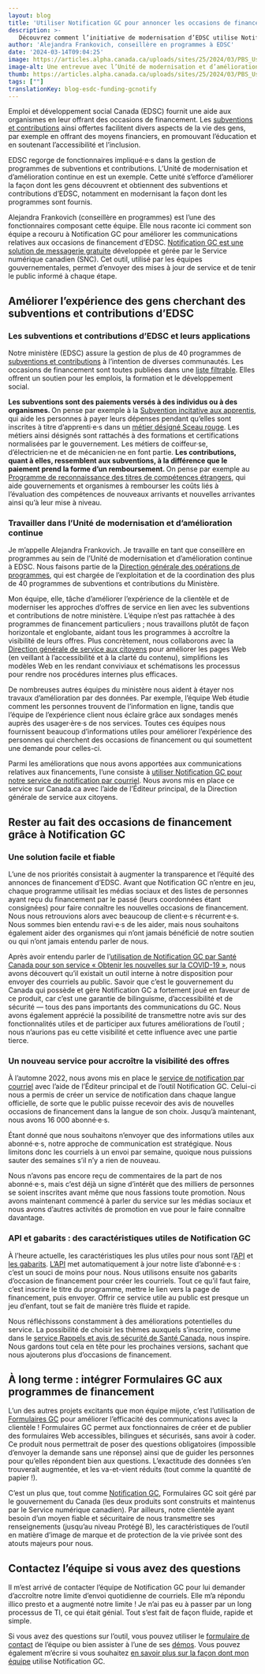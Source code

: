 ```yaml
---
layout: blog
title: 'Utiliser Notification GC pour annoncer les occasions de financement d’EDSC'
description: >-
   Découvrez comment l’initiative de modernisation d’EDSC utilise Notification GC pour accroître la visibilité du public sur les occasions de subventions et de contributions
author: 'Alejandra Frankovich, conseillère en programmes à EDSC'
date: '2024-03-14T09:04:25'
image: https://articles.alpha.canada.ca/uploads/sites/25/2024/03/PBS_UsingGCNotifyUpdatesESDCGrantsContributions_Blog_FR.jpg
image-alt: Une entrevue avec l’Unité de modernisation et d’amélioration continue (de la Direction générale des opérations de programmes d’EDSC) pour la série « Les gens au cœur de vos services ».
thumb: https://articles.alpha.canada.ca/uploads/sites/25/2024/03/PBS_UsingGCNotifyUpdatesESDCGrantsContributions_Blog_FR.jpg
tags: [""]
translationKey: blog-esdc-funding-gcnotify
---
```


<p>Emploi et développement social Canada (EDSC) fournit une aide aux organismes en leur offrant des occasions de financement. Les <a href="https://www.canada.ca/fr/emploi-developpement-social/services/financement.html" target="_blank" rel="noreferrer noopener">subventions et contributions</a> ainsi offertes facilitent divers aspects de la vie des gens, par exemple en offrant des moyens financiers, en promouvant l’éducation et en soutenant l’accessibilité et l’inclusion.</p>



<p>EDSC regorge de fonctionnaires impliqué·e·s dans la gestion de programmes de subventions et contributions. L’Unité de modernisation et d’amélioration continue en est un exemple. Cette unité s’efforce d’améliorer la façon dont les gens découvrent et obtiennent des subventions et contributions d’EDSC, notamment en modernisant la façon dont les programmes sont fournis.</p>



<p>Alejandra Frankovich (conseillère en programmes) est l’une des fonctionnaires composant cette équipe. Elle nous raconte ici comment son équipe a recouru à Notification&nbsp;GC pour améliorer les communications relatives aux occasions de financement d’EDSC. <a href="https://notification.canada.ca/accueil?utm_source=FR_blog_Notify-grants-contributions&amp;utm_medium=Blog+post&amp;utm_campaign=CDS_Blogs&amp;utm_id=Notify_home" target="_blank" rel="noreferrer noopener">Notification&nbsp;GC est une solution de messagerie gratuite</a> développée et gérée par le Service numérique canadien (SNC). Cet outil, utilisé par les équipes gouvernementales, permet d’envoyer des mises à jour de service et de tenir le public informé à chaque étape.</p>



<h2 class="wp-block-heading" id="h-ameliorer-l-experience-des-gens-cherchant-des-subventions-et-contributions-d-edsc"><strong>Améliorer l’expérience des gens cherchant des subventions et contributions d’EDSC</strong></h2>



<h3 class="wp-block-heading" id="h-les-subventions-et-contributions-d-edsc-et-leurs-applications-nbsp-nbsp"><strong>Les subventions et contributions d’EDSC et leurs applications&nbsp;&nbsp;</strong></h3>



<p>Notre ministère (EDSC) assure la gestion de plus de 40&nbsp;programmes de <a href="https://www.canada.ca/fr/emploi-developpement-social/services/financement.html" target="_blank" rel="noreferrer noopener">subventions et contributions</a> à l’intention de diverses communautés. Les occasions de financement sont toutes publiées dans une <a href="https://www.canada.ca/fr/emploi-developpement-social/services/financement/programmes.html" target="_blank" rel="noreferrer noopener">liste filtrable</a>. Elles offrent un soutien pour les emplois, la formation et le développement social.&nbsp;</p>



<p><strong>Les subventions sont des paiements versés à des individus ou à des organismes. </strong>On pense par exemple à la <a href="https://www.canada.ca/fr/emploi-developpement-social/services/financement/incitative-apprenti-apercu.html" target="_blank" rel="noreferrer noopener">Subvention incitative aux apprentis</a>, qui aide les personnes à payer leurs dépenses pendant qu’elles sont inscrites à titre d’apprenti·e·s dans un <a href="https://www.red-seal.ca/fra/trades/tr.1d.2s_l.3st.shtml" target="_blank" rel="noreferrer noopener">métier désigné Sceau rouge</a>. Les métiers ainsi désignés sont rattachés à des formations et certifications normalisées par le gouvernement. Les métiers de coiffeur·se, d’électricien·ne et de mécanicien·ne en font partie. <strong>Les contributions, quant à elles, ressemblent aux subventions, à la différence que le paiement prend la forme d’un remboursement. </strong>On pense par exemple au <a href="https://www.canada.ca/fr/emploi-developpement-social/services/financement/reconnaissance_titres_etrangers.html" target="_blank" rel="noreferrer noopener">Programme de reconnaissance des titres de compétences étrangers</a>, qui aide gouvernements et organismes à rembourser les coûts liés à l’évaluation des compétences de nouveaux arrivants et nouvelles arrivantes ainsi qu’à leur mise à niveau.&nbsp;</p>



<h3 class="wp-block-heading" id="h-travailler-dans-l-unite-de-modernisation-et-d-amelioration-continue"><strong>Travailler dans l’Unité de modernisation et d’amélioration continue</strong></h3>



<p>Je m’appelle Alejandra&nbsp;Frankovich. Je travaille en tant que conseillère en programmes au sein de l’Unité de modernisation et d’amélioration continue à EDSC. Nous faisons partie de la <a href="https://www.canada.ca/fr/emploi-developpement-social/programmes.html" target="_blank" rel="noreferrer noopener">Direction générale des opérations de programmes</a>, qui est chargée de l’exploitation et de la coordination des plus de 40&nbsp;programmes de subventions et contributions du Ministère.&nbsp;</p>



<p>Mon équipe, elle, tâche d’améliorer l’expérience de la clientèle et de moderniser les approches d’offres de service en lien avec les subventions et contributions de notre ministère. L’équipe n’est pas rattachée à des programmes de financement particuliers ; nous travaillons plutôt de façon horizontale et englobante, aidant tous les programmes à accroître la visibilité de leurs offres. Plus concrètement, nous collaborons avec la <a href="https://www.canada.ca/fr/emploi-developpement-social/ministere/rapports/cahier-information-2019/cahier-1/ministere-101.html#h2.03-h3.04" target="_blank" rel="noreferrer noopener">Direction générale de service aux citoyens</a> pour améliorer les pages Web (en veillant à l’accessibilité et à la clarté du contenu), simplifions les modèles Web en les rendant conviviaux et schématisons les processus pour rendre nos procédures internes plus efficaces.&nbsp;</p>



<p>De nombreuses autres équipes du ministère nous aident à étayer nos travaux d’amélioration par des données. Par exemple, l’équipe Web étudie comment les personnes trouvent de l’information en ligne, tandis que l’équipe de l’expérience client nous éclaire grâce aux sondages menés auprès des usager·ère·s de nos services. Toutes ces équipes nous fournissent beaucoup d’informations utiles pour améliorer l’expérience des personnes qui cherchent des occasions de financement ou qui soumettent une demande pour celles-ci.</p>



<p>Parmi les améliorations que nous avons apportées aux communications relatives aux financements, l’une consiste à <a href="https://www.canada.ca/fr/emploi-developpement-social/services/financement/avis-occasions.html" target="_blank" rel="noreferrer noopener">utiliser Notification GC pour notre service de notification par courriel</a>. Nous avons mis en place ce service sur Canada.ca avec l’aide de l’Éditeur principal, de la Direction générale de service aux citoyens.&nbsp;</p>



<h2 class="wp-block-heading" id="h-rester-au-fait-des-occasions-de-financement-grace-a-notification-gc-nbsp"><strong>Rester au fait des occasions de financement grâce à Notification GC&nbsp;</strong></h2>



<h3 class="wp-block-heading" id="h-une-solution-facile-et-fiable"><strong>Une solution facile et fiable</strong></h3>



<p>L’une de nos priorités consistait à augmenter la transparence et l’équité des annonces de financement d’EDSC. Avant que Notification GC n’entre en jeu, chaque programme utilisait les médias sociaux et des listes de personnes ayant reçu du financement par le passé (leurs coordonnées étant consignées) pour faire connaître les nouvelles occasions de financement. Nous nous retrouvions alors avec beaucoup de client·e·s récurrent·e·s. Nous sommes bien entendu ravi·e·s de les aider, mais nous souhaitons également aider des organismes qui n’ont jamais bénéficié de notre soutien ou qui n’ont jamais entendu parler de nous.</p>



<p>Après avoir entendu parler de l’<a href="https://numerique.canada.ca/2023/03/23/obtenir-les-nouvelles-sur-la-covid-19-trois-ann%C3%A9es-de-communications-bas%C3%A9es-sur-les-donn%C3%A9es/?utm_source=blog_esdc_funding_gcnotify_fr&amp;utm_medium=blog_esdc_funding_gcnotify_fr&amp;utm_id=blog_health_canada_gcnotify_fr" target="_blank" rel="noreferrer noopener">utilisation de Notification GC par Santé Canada pour son service «&nbsp;Obtenir les nouvelles sur la COVID-19&nbsp;»</a>, nous avons découvert qu’il existait un outil interne à notre disposition pour envoyer des courriels au public. Savoir que c’est le gouvernement du Canada qui possède et gère Notification&nbsp;GC a fortement joué en faveur de ce produit, car c’est une garantie de bilinguisme, d’accessibilité et de sécurité — tous des pans importants des communications du GC. Nous avons également apprécié la possibilité de transmettre notre avis sur des fonctionnalités utiles et de participer aux futures améliorations de l’outil ; nous n’aurions pas eu cette visibilité et cette influence avec une partie tierce.&nbsp;</p>



<h3 class="wp-block-heading" id="h-un-nouveau-service-pour-accroitre-la-visibilite-des-offres"><strong>Un nouveau service pour accroître la visibilité des offres</strong></h3>



<p>À l’automne&nbsp;2022, nous avons mis en place le <a href="https://www.canada.ca/fr/emploi-developpement-social/services/financement/avis-occasions.html" target="_blank" rel="noreferrer noopener">service de notification par courriel</a> avec l’aide de l’Éditeur principal et de l’outil Notification GC. Celui-ci nous a permis de créer un service de notification dans chaque langue officielle, de sorte que le public puisse recevoir des avis de nouvelles occasions de financement dans la langue de son choix. Jusqu’à maintenant, nous avons 16&nbsp;000&nbsp;abonné·e·s.</p>



<p>Étant donné que nous souhaitons n’envoyer que des informations utiles aux abonné·e·s, notre approche de communication est stratégique. Nous limitons donc les courriels à un envoi par semaine, quoique nous puissions sauter des semaines s’il n’y a rien de nouveau.&nbsp;</p>



<p>Nous n’avons pas encore reçu de commentaires de la part de nos abonné·e·s, mais c’est déjà un signe d’intérêt que des milliers de personnes se soient inscrites avant même que nous fassions toute promotion. Nous avons maintenant commencé à parler du service sur les médias sociaux et nous avons d’autres activités de promotion en vue pour le faire connaître davantage.</p>



<h3 class="wp-block-heading" id="h-api-et-gabarits-nbsp-des-caracteristiques-utiles-de-notification-nbsp-gc"><strong>API et gabarits&nbsp;: des caractéristiques utiles de Notification&nbsp;GC</strong></h3>



<p>À l’heure actuelle, les caractéristiques les plus utiles pour nous sont l’<a href="https://documentation.notification.canada.ca/fr/" target="_blank" rel="noreferrer noopener">API</a> et <a href="https://notification.canada.ca/mettre-en-forme-les-courriels?utm_source=FR_blog_Notify-grants-contributions&amp;utm_medium=Blog+post&amp;utm_campaign=CDS_Blogs&amp;utm_id=Notify_API" data-type="link" data-id="https://notification.canada.ca/mettre-en-forme-les-courriels?utm_source=FR_blog_Notify-grants-contributions&amp;utm_medium=Blog+post&amp;utm_campaign=CDS_Blogs&amp;utm_id=Notify_API" target="_blank" rel="noreferrer noopener">les gabarits</a>. <a href="https://documentation.notification.canada.ca/fr/?utm_source=FR_blog_Notify-grants-contributions&amp;utm_medium=Blog+post&amp;utm_campaign=CDS_Blogs&amp;utm_id=Notify_API" data-type="link" data-id="https://documentation.notification.canada.ca/fr/?utm_source=FR_blog_Notify-grants-contributions&amp;utm_medium=Blog+post&amp;utm_campaign=CDS_Blogs&amp;utm_id=Notify_API" target="_blank" rel="noreferrer noopener">L’API</a> met automatiquement à jour notre liste d’abonné·e·s : c’est un souci de moins pour nous. Nous utilisons ensuite nos gabarits d’occasion de financement pour créer les courriels. Tout ce qu’il faut faire, c’est inscrire le titre du programme, mettre le lien vers la page de financement, puis envoyer. Offrir ce service utile au public est presque un jeu d’enfant, tout se fait de manière très fluide et rapide.</p>



<p>Nous réfléchissons constamment à des améliorations potentielles du service. La possibilité de choisir les thèmes auxquels s’inscrire, comme dans le <a href="https://numerique.canada.ca/2022/07/05/informer-pour-prot%C3%A9ger-rappels-et-avis-de-s%C3%A9curit%C3%A9-au-canada/?utm_source=blog_esdc_funding_gcnotify_fr&amp;utm_medium=blog_esdc_funding_gcnotify_fr&amp;utm_id=blog_health_recalls_gcnotify_fr" target="_blank" rel="noreferrer noopener">service Rappels et avis de sécurité de Santé Canada</a>, nous inspire. Nous gardons tout cela en tête pour les prochaines versions, sachant que nous ajouterons plus d’occasions de financement.</p>



<h2 class="wp-block-heading" id="h-a-long-terme-nbsp-integrer-formulaires-nbsp-gc-aux-programmes-de-financement"><strong>À long terme&nbsp;: intégrer Formulaires&nbsp;GC aux programmes de financement</strong></h2>



<p>L’un des autres projets excitants que mon équipe mijote, c’est l’utilisation de <a href="https://articles.alpha.canada.ca/forms-formulaires/fr/?utm_source=FR_blog-esdc-funding-gcnotify+&amp;utm_medium=Blog+post&amp;utm_campaign=forms_blogs" target="_blank" rel="noreferrer noopener">Formulaires&nbsp;GC</a> pour améliorer l’efficacité des communications avec la clientèle ! Formulaires&nbsp;GC permet aux fonctionnaires de créer et de publier des formulaires Web accessibles, bilingues et sécurisés, sans avoir à coder. Ce produit nous permettrait de poser des questions obligatoires (impossible d’envoyer la demande sans une réponse) ainsi que de guider les personnes pour qu’elles répondent bien aux questions. L’exactitude des données s’en trouverait augmentée, et les va-et-vient réduits (tout comme la quantité de papier !).&nbsp;</p>



<p>C’est un plus que, tout comme <a href="https://notification.canada.ca/accueil?utm_source=FR_blog-esdc-funding-gcnotify&amp;utm_medium=Blog+post&amp;utm_campaign=CDS_Blogs" target="_blank" rel="noreferrer noopener">Notification&nbsp;GC</a>, Formulaires&nbsp;GC soit géré par le gouvernement du Canada (les deux produits sont construits et maintenus par le Service numérique canadien). Par ailleurs, notre clientèle ayant besoin d’un moyen fiable et sécuritaire de nous transmettre ses renseignements (jusqu’au niveau Protégé B), les caractéristiques de l’outil en matière d’image de marque et de protection de la vie privée sont des atouts majeurs pour nous.</p>



<h2 class="wp-block-heading" id="h-contactez-l-equipe-si-vous-avez-des-questions"><strong>Contactez l’équipe si vous avez des questions</strong></h2>



<p>Il m’est arrivé de contacter l’équipe de Notification&nbsp;GC pour lui demander d’accroître notre limite d’envoi quotidienne de courriels. Elle m’a répondu illico presto et a augmenté notre limite ! Je n’ai pas eu à passer par un long processus de TI, ce qui était génial. Tout s’est fait de façon fluide, rapide et simple.&nbsp;</p>



<p>Si vous avez des questions sur l’outil, vous pouvez utiliser le <a href="https://notification.canada.ca/contact?utm_source=FR_blog-esdc-funding-gcnotify&amp;utm_medium=Blog+post&amp;utm_campaign=CDS_Blogs" target="_blank" rel="noreferrer noopener">formulaire de contact</a> de l’équipe ou bien assister à l’une de ses <a href="https://notification.canada.ca/sinscrire-a-une-demo?utm_source=FR_blog-esdc-funding-gcnotify&amp;utm_medium=Blog+post&amp;utm_campaign=CDS_Blogs" target="_blank" rel="noreferrer noopener">démos</a>. Vous pouvez également m’écrire si vous souhaitez <a href="mailto:alejandra.p.frankovich@hrsdc-rhdcc.gc.ca" target="_blank" rel="noreferrer noopener">en savoir plus sur la façon dont mon équipe</a> utilise Notification&nbsp;GC.</p>

